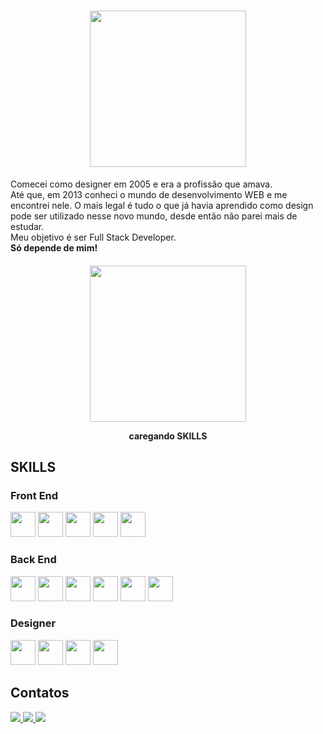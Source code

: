 <h1 align="center">
    <img width="250px" src="https://ik.imagekit.io/fornielis/GITHUB/logo_uAt8h-98v.svg?updatedAt=1636989691742"/>
</h1>

<p>
Comecei como designer em 2005 e era a profissão que amava. </br>
Até que, em 2013 conheci o mundo de desenvolvimento WEB e me encontrei nele. O mais legal é tudo o que já havia aprendido como design pode ser utilizado nesse novo mundo, desde então não parei mais de estudar.</br>
Meu objetivo é ser Full Stack Developer. 
</br><b>Só depende de mim!</b>
</p>

<h4 align="center">
    <img width="250px" src="https://ik.imagekit.io/fornielis/GITHUB/loader_2mxJMihO2S.gif?updatedAt=1636989218114"/></br>
    <p>caregando SKILLS</p>
</h4>

## SKILLS
### Front End
<div style="display: inline_block">
  <img width="40" src="https://cdn.jsdelivr.net/gh/devicons/devicon/icons/html5/html5-original.svg"/>
  <img width="40" src="https://cdn.jsdelivr.net/gh/devicons/devicon/icons/css3/css3-original.svg"/>
  <img width="40" src="https://cdn.jsdelivr.net/gh/devicons/devicon/icons/javascript/javascript-original.svg"/>
  <img width="40" src="https://cdn.jsdelivr.net/gh/devicons/devicon/icons/bootstrap/bootstrap-original.svg"/>
  <img width="40" src="https://cdn.jsdelivr.net/gh/devicons/devicon/icons/jquery/jquery-plain-wordmark.svg"/>
</div>

### Back End
<div style="display: inline_block">
  <img width="40" src="https://cdn.jsdelivr.net/gh/devicons/devicon/icons/dot-net/dot-net-original.svg"/>
  <img width="40" src="https://cdn.jsdelivr.net/gh/devicons/devicon/icons/dotnetcore/dotnetcore-original.svg"/>
  <img width="40" src="https://cdn.jsdelivr.net/gh/devicons/devicon/icons/mysql/mysql-original-wordmark.svg"/>
  <img width="40" src="https://cdn.jsdelivr.net/gh/devicons/devicon/icons/microsoftsqlserver/microsoftsqlserver-plain.svg"/>
  <img width="40" src="https://cdn.jsdelivr.net/gh/devicons/devicon/icons/nodejs/nodejs-original.svg" />
  <img width="40" src="https://cdn.jsdelivr.net/gh/devicons/devicon/icons/docker/docker-original-wordmark.svg" />  
</div>

### Designer
<div style="display: inline_block">
  <img width="40" src="https://cdn.jsdelivr.net/gh/devicons/devicon/icons/photoshop/photoshop-plain.svg"/>
  <img width="40" src="https://cdn.jsdelivr.net/gh/devicons/devicon/icons/illustrator/illustrator-plain.svg"/>
  <img width="40" src="https://cdn.jsdelivr.net/gh/devicons/devicon/icons/premierepro/premierepro-original.svg"/>
  <img width="40" src="https://cdn.jsdelivr.net/gh/devicons/devicon/icons/aftereffects/aftereffects-original.svg"/>
</div>

## Contatos
<div style="display: inline_block">
  <a href="https://www.linkedin.com/in/wilson-fornielis-16153264/" target="_blank">
    <img src="https://img.shields.io/badge/LinkedIn-0077B5?style=for-the-badge&logo=linkedin&logoColor=white"/>
  </a>
  <a href="mailto:wilson@fornielis.com" target="_blank">
    <img src="https://img.shields.io/badge/Gmail-D14836?style=for-the-badge&logo=gmail&logoColor=white"/>
  </a>
  <a href="https://api.whatsapp.com/send?phone=11940734240" target="_blank">
    <img src="https://img.shields.io/badge/WhatsApp-25D366?style=for-the-badge&logo=whatsapp&logoColor=white"/>
  </a>
</div>
